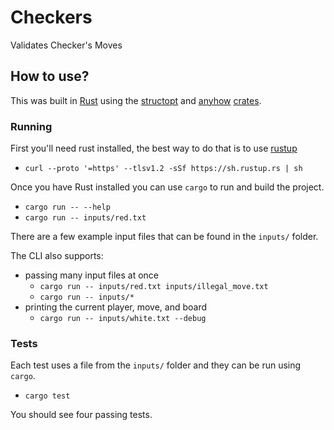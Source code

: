 # Checkers

Validates Checker's Moves

## How to use?

This was built in [Rust](https://www.rust-lang.org) using the [structopt](https://github.com/TeXitoi/structopt)
and [anyhow](https://github.com/dtolnay/anyhow) [crates](https://crates.io).

### Running

First you'll need rust installed, the best way to do that is to use [rustup](https://rustup.rs)

- `curl --proto '=https' --tlsv1.2 -sSf https://sh.rustup.rs | sh`

Once you have Rust installed you can use `cargo` to run and build the project.

- `cargo run -- --help`
- `cargo run -- inputs/red.txt`

There are a few example input files that can be found in the `inputs/` folder.

The CLI also supports:

- passing many input files at once
  - `cargo run -- inputs/red.txt inputs/illegal_move.txt`
  - `cargo run -- inputs/*`
- printing the current player, move, and board
  - `cargo run -- inputs/white.txt --debug`

### Tests

Each test uses a file from the `inputs/` folder and they can be run using `cargo`.

- `cargo test`

You should see four passing tests.
